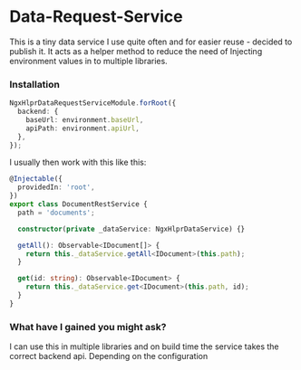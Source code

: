 # Data-Request-Service

This is a tiny data service I use quite often and for easier reuse - decided to publish it. It acts as a helper method
to reduce the need of Injecting environment values in to multiple libraries.

### Installation

```typescript
NgxHlprDataRequestServiceModule.forRoot({
  backend: {
    baseUrl: environment.baseUrl,
    apiPath: environment.apiUrl,
  },
});
```

I usually then work with this like this:

```typescript
@Injectable({
  providedIn: 'root',
})
export class DocumentRestService {
  path = 'documents';

  constructor(private _dataService: NgxHlprDataService) {}

  getAll(): Observable<IDocument[]> {
    return this._dataService.getAll<IDocument>(this.path);
  }

  get(id: string): Observable<IDocument> {
    return this._dataService.get<IDocument>(this.path, id);
  }
}
```

### What have I gained you might ask?

I can use this in multiple libraries and on build time the service takes the correct backend api. Depending on the configuration
